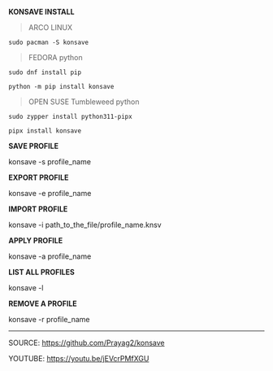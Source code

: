 **KONSAVE INSTALL**

> ARCO LINUX
```
sudo pacman -S konsave
```

> FEDORA python
```
sudo dnf install pip
```

```
python -m pip install konsave
```

> OPEN SUSE Tumbleweed python
```
sudo zypper install python311-pipx
```

```
pipx install konsave
```

**SAVE PROFILE**

konsave -s profile_name

**EXPORT PROFILE**

konsave -e profile_name

**IMPORT PROFILE**

konsave -i path_to_the_file/profile_name.knsv

**APPLY PROFILE**

konsave -a profile_name


**LIST ALL PROFILES**

konsave -l

**REMOVE A PROFILE**

konsave -r profile_name

---

SOURCE: https://github.com/Prayag2/konsave

YOUTUBE: https://youtu.be/jEVcrPMfXGU
